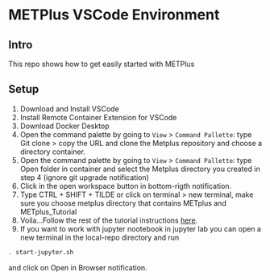 # METPlus VSCode Environment
## Intro
This repo shows how to get easily started with METPlus

## Setup
1. Download and Install VSCode
2. Install Remote Container Extension for VSCode
3. Download Docker Desktop
4. Open the command palette by going to `View` > `Command Pallette`: type Git clone > copy the URL and clone the Metplus repository and choose a directory container.
5. Open the command palette by going to `View` > `Command Pallette`: type Open folder in container and select the Metplus directory you created in step 4 (ignore git upgrade notification)
6. Click in the open workspace button in bottom-rigth notification.
7. Type CTRL + SHIFT + TILDE or click on terminal > new terminal, make sure you choose metplus directory that contains METplus and METplus_Tutorial
9. Voila...Follow the rest of the tutorial instructions [here](https://dtcenter.org/metplus-practical-session-guide-version-3-0/session-1-metplus-setupgrid-grid/metplus-setup/metplus-user-configuration-settings).
10. If you want to work with jupyter nootebook in jupyter lab you can open a new terminal  in the local-repo directory and run 
```bash
. start-jupyter.sh
```
and click on Open in Browser notification. 
